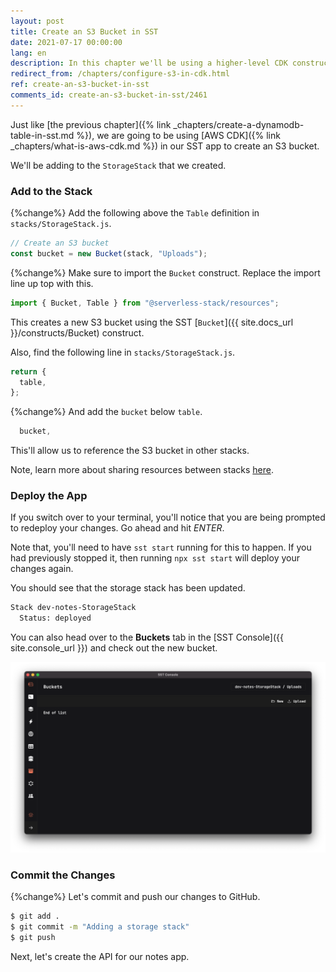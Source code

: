 ```yaml
---
layout: post
title: Create an S3 Bucket in SST
date: 2021-07-17 00:00:00
lang: en
description: In this chapter we'll be using a higher-level CDK construct to create an S3 bucket in our SST app.
redirect_from: /chapters/configure-s3-in-cdk.html
ref: create-an-s3-bucket-in-sst
comments_id: create-an-s3-bucket-in-sst/2461
---
```


Just like [the previous chapter]({% link _chapters/create-a-dynamodb-table-in-sst.md %}), we are going to be using [AWS CDK]({% link _chapters/what-is-aws-cdk.md %}) in our SST app to create an S3 bucket.

We'll be adding to the `StorageStack` that we created.

### Add to the Stack

{%change%} Add the following above the `Table` definition in `stacks/StorageStack.js`.

```js
// Create an S3 bucket
const bucket = new Bucket(stack, "Uploads");
```

{%change%} Make sure to import the `Bucket` construct. Replace the import line up top with this.

```js
import { Bucket, Table } from "@serverless-stack/resources";
```

This creates a new S3 bucket using the SST [`Bucket`]({{ site.docs_url }}/constructs/Bucket) construct.

Also, find the following line in `stacks/StorageStack.js`.

```js
return {
  table,
};
```

{%change%} And add the `bucket` below `table`.
```js
  bucket,
```

This'll allow us to reference the S3 bucket in other stacks.

Note, learn more about sharing resources between stacks [here](https://docs.sst.dev/constructs/Stack#sharing-resources-between-stacks).

### Deploy the App

If you switch over to your terminal, you'll notice that you are being prompted to redeploy your changes. Go ahead and hit _ENTER_.

Note that, you'll need to have `sst start` running for this to happen. If you had previously stopped it, then running `npx sst start` will deploy your changes again.

You should see that the storage stack has been updated.

```bash
Stack dev-notes-StorageStack
  Status: deployed
```

You can also head over to the **Buckets** tab in the [SST Console]({{ site.console_url }}) and check out the new bucket.

![SST Console Buckets tab](/assets/part2/sst-console-buckets-tab.png)

### Commit the Changes

{%change%} Let's commit and push our changes to GitHub.

```bash
$ git add .
$ git commit -m "Adding a storage stack"
$ git push
```

Next, let's create the API for our notes app.
